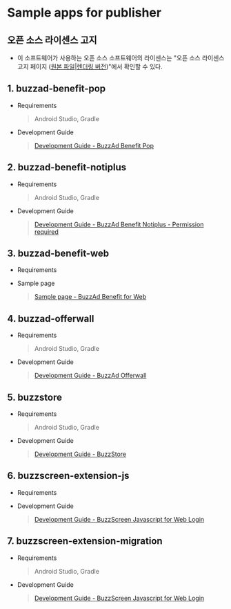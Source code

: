 # Sample apps for publisher

## 오픈 소스 라이센스 고지
- 이 소프트웨어가 사용하는 오픈 소스 소프트웨어의 라이센스는 "오픈 소스 라이센스 고지 페이지 ([원본 파일](docs/3rd_party_licenses.html)|[렌더링 버전](https://htmlpreview.github.io/?https://github.com/Buzzvil/buzzscreen-sdk-publisher/blob/master/docs/3rd_party_licenses.html))"에서 확인할 수 있다.

## 1. buzzad-benefit-pop
- Requirements
    > Android Studio, Gradle
- Development Guide
    > [Development Guide - BuzzAd Benefit Pop](https://buzzvil.atlassian.net/wiki/spaces/BDG/pages/486081028/BuzzAdPop)

## 2. buzzad-benefit-notiplus
- Requirements
    > Android Studio, Gradle
- Development Guide
    > [Development Guide - BuzzAd Benefit Notiplus - Permission required](https://buzzvil.atlassian.net/wiki/spaces/DEV/pages/508362869/BuzzAdNotiPlus)

## 3. buzzad-benefit-web
- Requirements
    >
- Sample page
    > [Sample page - BuzzAd Benefit for Web](https://buzzvil.github.io/buzzad-benefit-sdk-publisher-web/)

## 4. buzzad-offerwall
- Requirements
    > Android Studio, Gradle
- Development Guide
    > [Development Guide - BuzzAd Offerwall](https://buzzvil.atlassian.net/wiki/spaces/BDG/pages/404422805/3.+AOS+SDK)

## 5. buzzstore
- Requirements
    > Android Studio, Gradle
- Development Guide
    > [Development Guide - BuzzStore](./buzzstore/README.md)

## 6. buzzscreen-extension-js
- Requirements
    >
- Development Guide
    > [Development Guide - BuzzScreen Javascript for Web Login](https://buzzvil.atlassian.net/wiki/spaces/BDG/pages/390627423/BuzzScreen+JS+Extension+SDK+Usage)

## 7. buzzscreen-extension-migration
- Requirements
    > Android Studio, Gradle
- Development Guide
    > [Development Guide - BuzzScreen Javascript for Web Login](https://buzzvil.atlassian.net/wiki/spaces/BDG/pages/386924671/BuzzScreen+Migration+SDK)


